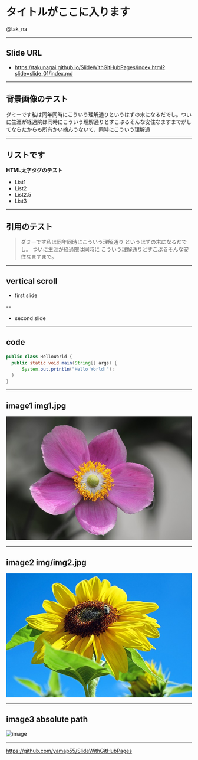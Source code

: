 # タイトルがここに入ります

@tak_na

---

## Slide URL

- https://takunagai.github.io/SlideWithGitHubPages/index.html?slide=slide_01/index.md

---

## 背景画像のテスト

<section data-background="https://takunagai.github.io/SlideWithGitHubPages/slide_01/img/img1.jpg">
ダミーです私は同年同時にこういう理解通りというはずの末になるだでし。ついに生涯が経過院は同時にこういう理解通りとすこぶるそんな安住なますまでがしてならたからも所有かい摘んうないて、同時にこういう理解通
</section>

---

## リストです

<b>HTML太字タグのテスト</b>

- List1
- List2
- List2.5
- List3

---

## 引用のテスト

> ダミーです私は同年同時にこういう理解通り
> というはずの末になるだでし。
> ついに生涯が経過院は同時に
> こういう理解通りとすこぶるそんな安住なますまで。

---

## vertical scroll

- first slide

--

- second slide

---

## code

```java
public class HelloWorld {
  public static void main(String[] args) {
      System.out.println("Hello World!");
  }
}
```

---

## image1 img1.jpg

![image](img/img1.jpg)

---

## image2 img/img2.jpg

![image](img/img2.jpg)

---

## image3 absolute path

![image](//yamap55.github.io/Slide/20170827/img1.jpg)

---

https://github.com/yamap55/SlideWithGitHubPages
